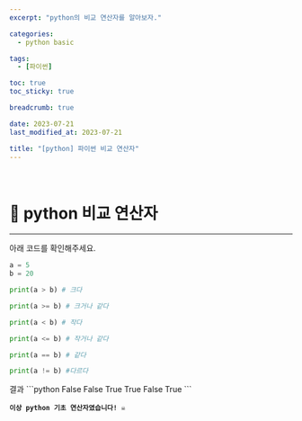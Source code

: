 ```yaml
---
excerpt: "python의 비교 연산자를 알아보자."

categories:
  - python basic

tags:
  - [파이썬]

toc: true
toc_sticky: true

breadcrumb: true

date: 2023-07-21
last_modified_at: 2023-07-21

title: "[python] 파이썬 비교 연산자"
---
```


<br>

# 📌 python 비교 연산자

---

아래 코드를 확인해주세요.

```python
a = 5
b = 20

print(a > b) # 크다

print(a >= b) # 크거나 같다

print(a < b) # 작다

print(a <= b) # 작거나 같다

print(a == b) # 같다

print(a != b) #다르다
```

<div class ="notice--primary" markdown="1">
결과
```python
False
False
True
True
False
True
```
</div>

**`이상 python 기초 연산자였습니다! ☠️`**
